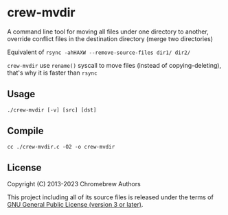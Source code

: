 # crew-mvdir

A command line tool for moving all files under one directory to another, override conflict files in the destination directory (merge two directories)

Equivalent of `rsync -ahHAXW --remove-source-files dir1/ dir2/`

`crew-mvdir` use `rename()` syscall to move files (instead of copying-deleting), that's why it is faster than `rsync`

## Usage
```shell
./crew-mvdir [-v] [src] [dst]
```

## Compile
```shell
cc ./crew-mvdir.c -O2 -o crew-mvdir
```

## License
Copyright (C) 2013-2023 Chromebrew Authors

This project including all of its source files is released under the terms of [GNU General Public License (version 3 or later)](http://www.gnu.org/licenses/gpl.txt).